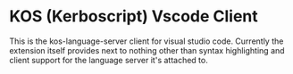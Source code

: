 # KOS (Kerboscript) Vscode Client

This is the kos-language-server client for visual studio code. Currently the extension itself provides next to nothing other than syntax highlighting and client support for the language server it's attached to.